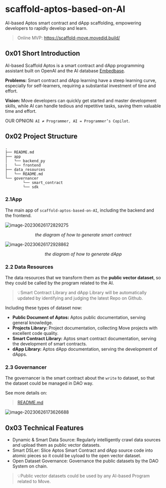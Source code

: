 # scaffold-aptos-based-on-AI
AI-based Aptos smart contract and dApp scaffolding, empowering developers to rapidly develop and learn.

> Online MVP:
> https://scaffold-move.movedid.build/
## 0x01 Short Introduction

AI-based Scaffold Aptos is a smart contract and dApp programming assistant built on OpenAI and the AI database [Embedbase](https://embedbase.xyz/). 

**Problems:** Smart contract and dApp learning have a steep learning curve, especially for self-learners, requiring a substantial investment of time and effort.

**Vision:** Move developers can quickly get started and master development skills, while AI can handle tedious and repetitive tasks, saving them valuable time and effort.

OUR OPNION: `AI ≠ Programmer, AI = Programmer’s Copilot`.

## 0x02 Project Structure

```
.
├── README.md
├── app
│   └── backend_py
|   └── frontend
├── data_resources
│   └── README.md
└── governancer
		└── smart_contract
		└── sdk
```

### 2.1App

The main app of `scaffold-aptos-based-on-AI`, including the backend and the frontend.

![image-20230626172829275](https://p.ipic.vip/c5yvae.png)

*<center>the diagram of how to generate smart contract</center>*

![image-20230626172928862](https://p.ipic.vip/l06tcx.png)

*<center>the diagram of how to generate dApp</center>*

### 2.2 Data Resources

The data resources that we transform them as the **public vector dataset**, so they could be called by the program related to the AI.

> 💡Smart Contract Library and dApp Library will be automatically updated by identifying and judging the latest Repo on Github.

Including these types of dataset now: 

* **Public Document of Aptos:**  Aptos public documentation, serving general knowledge.
* **Projects Library:** Project documentation, collecting Move projects with excellent code quality.
* **Smart Contract Library:** Aptos smart contract documentation, serving the development of smart contracts. 
* **dApp Library:** Aptos dApp documentation, serving the development of dApps.

### 2.3 Governancer

The governancer is the smart contract about the `write` to dataset, so that the dataset could be managed in DAO way.

See more details on:

> [README.md](governancer/README.md)

![image-20230626173626688](https://p.ipic.vip/ygpd88.png)

## 0x03 Technical Features

* Dynamic & Smart Data Source:  Regularly intelligently crawl data sources and upload them as public vector datasets.
* Smart DSLer: Slice Aptos Smart Contract and dApp source code into atomic pieces so it could be uyload to the open vector dataset. 
* Open Dataset Governance: Governance the public datasets by the DAO System on chain.

> 💡Public vector datasets could be used by any AI-based Program related to Move. 





